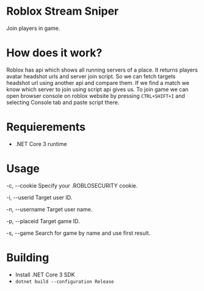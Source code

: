 # Roblox Stream Sniper
Join players in game.

# How does it work?
Roblox has api which shows all running servers of a place. It returns players avatar headshot urls and server join script. So we can fetch targets headshot url using another api and compare them. If we find a match we know which server to join using script api gives us. To join game we can open browser console on roblox website by pressing `CTRL+SHIFT+I` and selecting Console tab and paste script there.

# Requierements
 - .NET Core 3 runtime

# Usage

  -c, --cookie      Specify your .ROBLOSECURITY cookie.

  -i, --userid      Target user ID.

  -n, --username    Target user name.

  -p, --placeid     Target game ID.

  -s, --game        Search for game by name and use first result.
  
# Building
 - Install .NET Core 3 SDK
 - `dotnet build --configuration Release`
